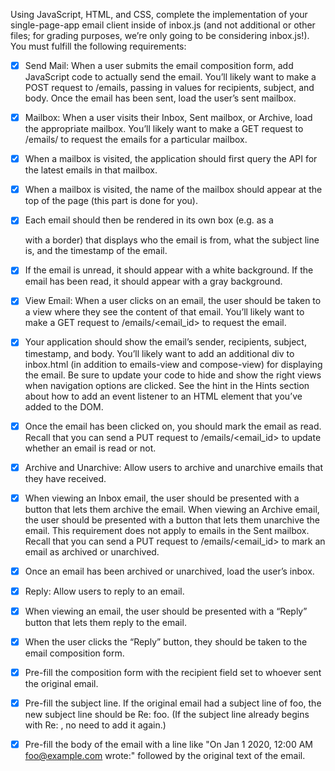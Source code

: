 Using JavaScript, HTML, and CSS, complete the implementation of your single-page-app email client inside of inbox.js (and not additional or other files; for grading purposes, we’re only going to be considering inbox.js!). You must fulfill the following requirements:

- [x] Send Mail: When a user submits the email composition form, add JavaScript code to actually send the email.
You’ll likely want to make a POST request to /emails, passing in values for recipients, subject, and body.
Once the email has been sent, load the user’s sent mailbox.

- [x] Mailbox: When a user visits their Inbox, Sent mailbox, or Archive, load the appropriate mailbox.
You’ll likely want to make a GET request to /emails/<mailbox> to request the emails for a particular mailbox.
- [x] When a mailbox is visited, the application should first query the API for the latest emails in that mailbox.
- [x] When a mailbox is visited, the name of the mailbox should appear at the top of the page (this part is done for you).
- [x] Each email should then be rendered in its own box (e.g. as a <div> with a border) that displays who the email is from, what the subject line is, and the timestamp of the email.
- [x] If the email is unread, it should appear with a white background. If the email has been read, it should appear with a gray background.

- [x] View Email: When a user clicks on an email, the user should be taken to a view where they see the content of that email.
You’ll likely want to make a GET request to /emails/<email_id> to request the email.
- [x] Your application should show the email’s sender, recipients, subject, timestamp, and body.
You’ll likely want to add an additional div to inbox.html (in addition to emails-view and compose-view) for displaying the email. Be sure to update your code to hide and show the right views when navigation options are clicked.
See the hint in the Hints section about how to add an event listener to an HTML element that you’ve added to the DOM.
- [x] Once the email has been clicked on, you should mark the email as read. Recall that you can send a PUT request to /emails/<email_id> to update whether an email is read or not.
- [x] Archive and Unarchive: Allow users to archive and unarchive emails that they have received.
- [x] When viewing an Inbox email, the user should be presented with a button that lets them archive the email. When viewing an Archive email, the user should be presented with a button that lets them unarchive the email. This requirement does not apply to emails in the Sent mailbox.
Recall that you can send a PUT request to /emails/<email_id> to mark an email as archived or unarchived.
- [x] Once an email has been archived or unarchived, load the user’s inbox.
- [x] Reply: Allow users to reply to an email.
- [x] When viewing an email, the user should be presented with a “Reply” button that lets them reply to the email.
- [x] When the user clicks the “Reply” button, they should be taken to the email composition form.
- [x] Pre-fill the composition form with the recipient field set to whoever sent the original email.
- [x] Pre-fill the subject line. If the original email had a subject line of foo, the new subject line should be Re: foo. (If the subject line already begins with Re: , no need to add it again.)
- [x] Pre-fill the body of the email with a line like "On Jan 1 2020, 12:00 AM foo@example.com wrote:" followed by the original text of the email.